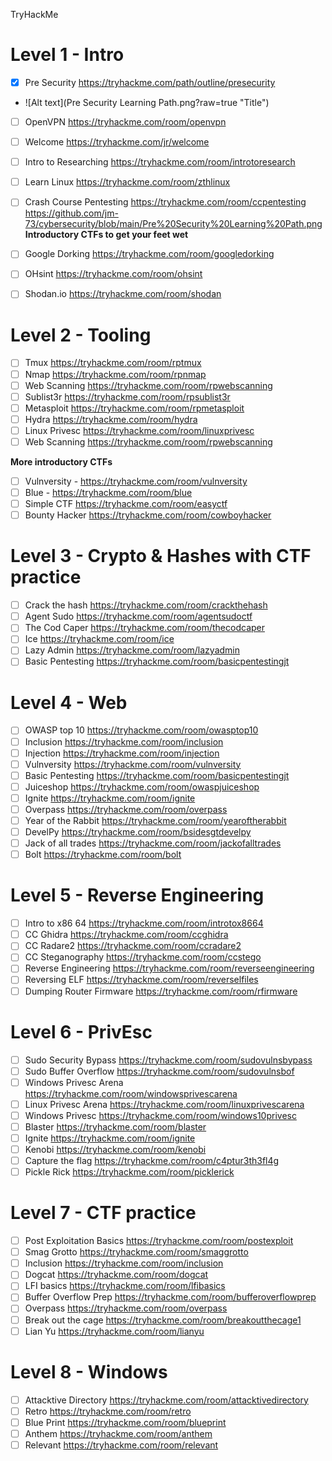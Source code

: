 TryHackMe

# Level 1 - Intro
- [X] Pre Security https://tryhackme.com/path/outline/presecurity
- ![Alt text](Pre Security Learning Path.png?raw=true "Title")
- [ ] OpenVPN https://tryhackme.com/room/openvpn
- [ ] Welcome https://tryhackme.com/jr/welcome
- [ ] Intro to Researching https://tryhackme.com/room/introtoresearch
- [ ] Learn Linux https://tryhackme.com/room/zthlinux
- [ ] Crash Course Pentesting https://tryhackme.com/room/ccpentesting
https://github.com/jm-73/cybersecurity/blob/main/Pre%20Security%20Learning%20Path.png
**Introductory CTFs to get your feet wet**

- [ ] Google Dorking https://tryhackme.com/room/googledorking
- [ ] OHsint https://tryhackme.com/room/ohsint
- [ ] Shodan.io https://tryhackme.com/room/shodan

# Level 2 - Tooling
- [ ] Tmux https://tryhackme.com/room/rptmux
- [ ] Nmap https://tryhackme.com/room/rpnmap
- [ ] Web Scanning https://tryhackme.com/room/rpwebscanning
- [ ] Sublist3r https://tryhackme.com/room/rpsublist3r
- [ ] Metasploit https://tryhackme.com/room/rpmetasploit
- [ ] Hydra https://tryhackme.com/room/hydra
- [ ] Linux Privesc https://tryhackme.com/room/linuxprivesc
- [ ] Web Scanning https://tryhackme.com/room/rpwebscanning

**More introductory CTFs**
- [ ] Vulnversity - https://tryhackme.com/room/vulnversity
- [ ] Blue - https://tryhackme.com/room/blue
- [ ] Simple CTF https://tryhackme.com/room/easyctf
- [ ] Bounty Hacker https://tryhackme.com/room/cowboyhacker

# Level 3 - Crypto & Hashes with CTF practice
- [ ] Crack the hash https://tryhackme.com/room/crackthehash
- [ ] Agent Sudo https://tryhackme.com/room/agentsudoctf
- [ ] The Cod Caper https://tryhackme.com/room/thecodcaper
- [ ] Ice https://tryhackme.com/room/ice
- [ ] Lazy Admin https://tryhackme.com/room/lazyadmin
- [ ] Basic Pentesting https://tryhackme.com/room/basicpentestingjt

# Level 4 - Web
- [ ] OWASP top 10 https://tryhackme.com/room/owasptop10
- [ ] Inclusion https://tryhackme.com/room/inclusion
- [ ] Injection https://tryhackme.com/room/injection
- [ ] Vulnversity https://tryhackme.com/room/vulnversity
- [ ] Basic Pentesting https://tryhackme.com/room/basicpentestingjt
- [ ] Juiceshop https://tryhackme.com/room/owaspjuiceshop
- [ ] Ignite https://tryhackme.com/room/ignite
- [ ] Overpass https://tryhackme.com/room/overpass
- [ ] Year of the Rabbit https://tryhackme.com/room/yearoftherabbit
- [ ] DevelPy https://tryhackme.com/room/bsidesgtdevelpy
- [ ] Jack of all trades https://tryhackme.com/room/jackofalltrades
- [ ] Bolt https://tryhackme.com/room/bolt

# Level 5 - Reverse Engineering
- [ ] Intro to x86 64 https://tryhackme.com/room/introtox8664
- [ ] CC Ghidra https://tryhackme.com/room/ccghidra
- [ ] CC Radare2 https://tryhackme.com/room/ccradare2
- [ ] CC Steganography https://tryhackme.com/room/ccstego
- [ ] Reverse Engineering https://tryhackme.com/room/reverseengineering
- [ ] Reversing ELF https://tryhackme.com/room/reverselfiles
- [ ] Dumping Router Firmware https://tryhackme.com/room/rfirmware

# Level 6 - PrivEsc
- [ ] Sudo Security Bypass https://tryhackme.com/room/sudovulnsbypass
- [ ] Sudo Buffer Overflow https://tryhackme.com/room/sudovulnsbof
- [ ] Windows Privesc Arena https://tryhackme.com/room/windowsprivescarena
- [ ] Linux Privesc Arena https://tryhackme.com/room/linuxprivescarena
- [ ] Windows Privesc https://tryhackme.com/room/windows10privesc
- [ ] Blaster https://tryhackme.com/room/blaster
- [ ] Ignite https://tryhackme.com/room/ignite
- [ ] Kenobi https://tryhackme.com/room/kenobi
- [ ] Capture the flag https://tryhackme.com/room/c4ptur3th3fl4g
- [ ] Pickle Rick https://tryhackme.com/room/picklerick

# Level 7 - CTF practice
- [ ] Post Exploitation Basics https://tryhackme.com/room/postexploit
- [ ] Smag Grotto https://tryhackme.com/room/smaggrotto
- [ ] Inclusion https://tryhackme.com/room/inclusion
- [ ] Dogcat https://tryhackme.com/room/dogcat
- [ ] LFI basics https://tryhackme.com/room/lfibasics
- [ ] Buffer Overflow Prep https://tryhackme.com/room/bufferoverflowprep
- [ ] Overpass https://tryhackme.com/room/overpass
- [ ] Break out the cage https://tryhackme.com/room/breakoutthecage1
- [ ] Lian Yu https://tryhackme.com/room/lianyu

# Level 8 - Windows
- [ ] Attacktive Directory https://tryhackme.com/room/attacktivedirectory
- [ ] Retro https://tryhackme.com/room/retro
- [ ] Blue Print https://tryhackme.com/room/blueprint
- [ ] Anthem https://tryhackme.com/room/anthem
- [ ] Relevant https://tryhackme.com/room/relevant
